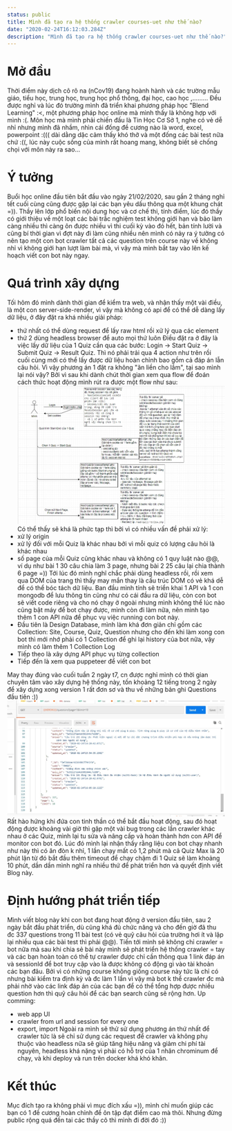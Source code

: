 ```yaml
---
status: public
title: Mình đã tạo ra hệ thống crawler courses-uet như thế nào?
date: "2020-02-24T16:12:03.284Z"
description: "Mình đã tạo ra hệ thống crawler courses-uet như thế nào?"
---
```


# Mở đầu
Thời điểm này dịch cô rô na (nCov19) đang hoành hành và các trường mẫu giáo, tiểu học, trung học, trung học phổ thông, đại học, cao học ,......... Đều được nghỉ và lúc đó trường mình đã triển khai phương pháp học "Blend Learning" :<, một phương pháp học online mà mình thấy là không hợp với mình :(. Môn học mà mình phải chiến đấu là Tin Học Cơ Sở 1, nghe có vẻ dễ nhỉ nhưng mình đã nhầm, nhìn cái đống đề cương nào là word, excel, powerpoint :((( dài dằng dặc cảm thấy khó thở và một đống các bài test nữa chứ :((, lúc này cuộc sống của mình rất hoang mang, không biết sẽ chống chọi với môn này ra sao...

# Ý tưởng
Buổi học online đầu tiên bắt đầu vào ngày 21/02/2020, sau gần 2 tháng nghỉ tết cuối cùng cũng được gặp lại các bạn yêu dấu thông qua một khung chát =)). Thầy lên lớp phổ biến nội dung học và cơ chế thi, tính điểm, lúc đó thầy có giới thiệu về một loạt các bài trắc nghiệm test không giới hạn và bảo làm càng nhiều thì càng ôn được nhiều vì thi cuối kỳ vào đó hết, bản tính lười và cũng bí thời gian vì đợt này đi làm cũng nhiều nên mình có nảy ra ý tưởng có nên tạo một con bot crawler tất cả các question trên course này về không nhỉ vì không giới hạn lượt làm bài mà, vì vậy mà mình bắt tay vào lên kế hoạch viết con bot này ngay.

# Quá trình xây dựng
Tối hôm đó mình dành thời gian để kiểm tra web, và nhận thấy một vài điều, là một con server-side-render, vì vậy mà không có api để có thể dễ dàng lấy dữ liệu, ở đây đặt ra khá nhiều giải pháp:
- thứ nhất có thể dùng request để lấy raw html rồi xử lý qua các element
- thứ 2 dùng headless browser để auto mọi thứ luôn
Điều đặt ra ở đây là việc lấy dữ liệu của 1 Quiz cần qua các bước: Login -> Start Quiz -> Submit Quiz -> Result Quiz. Thì nó phải trải qua 4 action như trên rồi cuối cùng mới có thể lấy được dữ liệu hoàn chỉnh bao gồm cả đáp án lẫn câu hỏi. Vì vậy phương án 1 đặt ra không "ăn liền cho lắm", tại sao mình lại nói vậy? Bởi vì sau khi dành chút thời gian xem qua flow để đoán cách thức hoạt động mình rút ra được một flow như sau:
![](./flow-work-courses.jpg)
Có thể thấy sẽ khá là phức tạp thì bởi vì có nhiều vấn đề phải xử lý:
- xử lý origin
- xử lý đối với mỗi Quiz là khác nhau bởi vì mỗi quiz có lượng câu hỏi là khác nhau
- số page của mỗi Quiz cũng khác nhau và không có 1 quy luật nào @@, ví dụ như bài 1 30 câu chia làm 3 page, nhưng bài 2 25 câu lại chia thành 6 page =)) 
Tới lúc đó mình nghĩ chắc phải dùng headless rồi, rồi xem qua DOM của trang thì thấy may mắn thay là cấu trúc DOM có vẻ khá dễ để có thể bóc tách dữ liệu. Ban đầu mình tính sẽ triển khai 1 API và 1 con mongodb để lưu thông tin cũng như có cái đầu ra dữ liệu, còn con bot sẽ viết code riêng và cho nó chạy ở ngoài nhưng mình không thể lúc nào cũng bật máy để bot chạy được, mình còn đi làm nữa, nên mình tạo thêm 1 con API nữa để phục vụ việc running con bot này.
- Đầu tiên là Design Database, mình làm khá đơn giản chỉ gồm các Collection: Site, Course, Quiz, Question nhưng cho đến khi làm xong con bot thì mới nhớ phải có 1 Collection để ghi lại history của bot nữa, vậy mình có làm thêm 1 Collection Log
- Tiếp theo là xây dựng API phục vụ từng collection
- Tiếp đến là xem qua puppeteer để viết con bot

May thay đúng vào cuối tuần 2 ngày t7, cn được nghỉ mình có thời gian chuyên tâm vào xây dựng hệ thống này, tốn khoảng 12 tiếng trong 2 ngày để xây dựng xong version 1 rất đơn sơ và thu về những bản ghi Questions đầu tiên :))
![](./data.jpg)
Rất hào hứng khi đứa con tinh thần có thể bắt đầu hoạt động, sau đó hoạt động được khoảng vài giờ thì gặp một vài bug trong các lần crawler khác nhau ở các Quiz, mình lại tu sửa và nâng cấp và hoàn thành hơn con API để monitor con bot đó. Lúc đó mình lại nhận thấy rằng liệu con bot chạy nhanh như này thì có ăn đòn k nhỉ, 1 lần chạy mất có 1,2 phút mà cả Quiz Max là 20 phút lận từ đó bắt đầu thêm timeout để chạy chậm đi 1 Quiz sẽ làm khoảng 10 phút, dần dần mình nghĩ ra nhiều thứ để phát triển hơn và quyết định viết Blog này.

# Định hướng phát triển tiếp
Mình viết blog này khi con bot đang hoạt động ở version đầu tiên, sau 2 ngày bắt đầu phát triển, dù cũng khá đủ chức năng và cho đến giờ đã thu đc 337 questions trong 11 bài test (có vẻ quỹ câu hỏi của trường hơi ít và lặp lại nhiều qua các bài test thì phải @@). Tiến tới mình sẽ không chỉ crawler = bot nữa mà sau khi chia sẻ bài này mình sẽ phát triển hệ thống crawler = tay và các bạn hoàn toàn có thể tự crawler được chỉ cần thông qua 1 link đáp án và sessionId để bot truy cập vào là được không có động gì vào tài khoản các bạn đâu. Bởi vì có những course không giống course này tức là chỉ có nhưng bài kiểm tra định kỳ và đc làm 1 lần vì vậy mà bot k thể crawler đc mà phải nhờ vào các link đáp án của các bạn để có thể tổng hợp được nhiều question hơn thì quỹ câu hỏi để các bạn search cũng sẽ rộng hơn.
Up comming: 
- web app UI
- crawler from url and session for every one
- export, import
Ngoài ra mình sẽ thử sử dụng phương án thứ nhất để crawler tức là sẽ chỉ sử dụng các request để crawler và không phụ thuộc vào headless nữa sẽ giúp tăng hiệu năng và giảm chi phí tài nguyên, headless khá nặng vì phải có hỗ trợ của 1 nhân chrominum để chạy, và khi deploy và run trên docker khá khó khăn.

# Kết thúc
Mục đích tạo ra không phải vì mục đích xấu =)), mình chỉ muốn giúp các bạn có 1 đề cương hoàn chỉnh để ôn tập đạt điểm cao mà thôi. Nhưng đừng public rộng quá đến tai các thầy cô thì mình đi đời đó :))